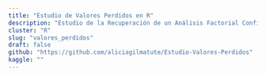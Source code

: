 ```yaml
---
title: "Estudio de Valores Perdidos en R"
description: "Estudio de la Recuperación de un Análisis Factorial Confirmatorio sobre una matriz de varianzas y covarianzas cuyos datos presentaban valores perdidos."
cluster: "R"
slug: "valores_perdidos"
draft: false
github: "https://github.com/aliciagilmatute/Estudio-Valores-Perdidos"
kaggle: ""
---
```

